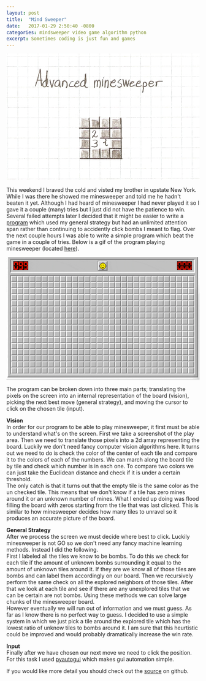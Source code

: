 ```yaml
---
layout: post
title:  "Mind Sweeper"
date:   2017-01-29 2:50:40 -0800
categories: mindsweeper video game algorithm python
excerpt: Sometimes coding is just fun and games
---
```


<p align="center">
	<img src="/minesweeper.jpg"> 
</p>  
  
This weekend I braved the cold and visted my brother in upstate New York. While I was there he showed me minesweeper and told me he hadn't beaten it yet. Although I had heard of minesweeper I had never played it so I gave it a couple (many) tries but I just did not have the patience to win. Several failed attempts later I decided that it might be easier to write a [program](https://github.com/Mr4k/sweeper) which used my general strategy but had an unlimited attention span rather than continuing to accidently click bombs I meant to flag. Over the next couple hours I was able to write a simple program which beat the game in a couple of tries. Below is a gif of the program playing minesweeper (located [here](http://minesweeperonline.com/)).


<p align="center">
	<img src="/minesweeper-play.gif"> 
</p>  

The program can be broken down into three main parts; translating the pixels on the screen into an internal representation of the board (vision), picking the next best move (general strategy), and moving the cursor to click on the chosen tile (input).  

**Vision**  
In order for our program to be able to play minesweeper, it first must be able to understand what's on the screen. First we take a screenshot of the play area. Then we need to translate those pixels into a 2d array representing the board. Luckily we don't need fancy computer vision algorithms here. It turns out we need to do is check the color of the center of each tile and compare it to the colors of each of the numbers. We can march along the board tile by tile and check which number is in each one. To compare two colors we can just take the Euclidean distance and check if it is under a certain threshold.  
The only catch is that it turns out that the empty tile is the same color as the un checked tile. This means that we don't know if a tile has zero mines around it or an unknown number of mines. What I ended up doing was flood filling the board with zeros starting from the tile that was last clicked. This is similar to how minesweeper decides how many tiles to unravel so it produces an accurate picture of the board.  

**General Strategy**  
After we process the screen we must decide where best to click. Luckily minesweeper is not GO so we don't need any fancy machine learning methods. Instead I did the following.  
First I labeled all the tiles we know to be bombs. To do this we check for each tile if the amount of unknown bombs surrounding it equal to the amount of unknown tiles around it. If they are we know all of those tiles are bombs and can label them accordingly on our board. Then we recursively perform the same check on all the explored neighbors of those tiles. After that we look at each tile and see if there are any unexplored tiles that we can be certain are not bombs. Using these methods we can solve large chunks of the minesweeper board.  
However eventually we will run out of information and we must guess. As far as I know there is no perfect way to guess. I decided to use a simple system in which we just pick a tile around the explored tile which has the lowest ratio of unknow tiles to bombs around it. I am sure that this heurtistic could be improved and would probably dramatically increase the win rate.  
  
**Input**  
Finally after we have chosen our next move we need to click the position. For this task I used [pyautogui](https://pypi.python.org/pypi/PyAutoGUI) which makes gui automation simple.  
  
If you would like more detail you should check out the [source](https://github.com/Mr4k/sweeper) on github.







